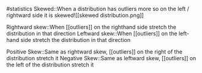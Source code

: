 #statistics 
Skewed::When a distribution has outliers more so on the left / rightward side it is skewed![[skewed distribution.png]]

Rightward skew::When [[outliers]] on the righthand side stretch the distribution in that direction
Leftward skew::When [[outliers]] on the left-hand side stretch the distribution in that direction

Positive Skew::Same as rightward skew, [[outliers]] on the right of the distribution stretch it
Negative Skew::Same as leftward skew, [[outliers]] on the left of the distribution stretch it